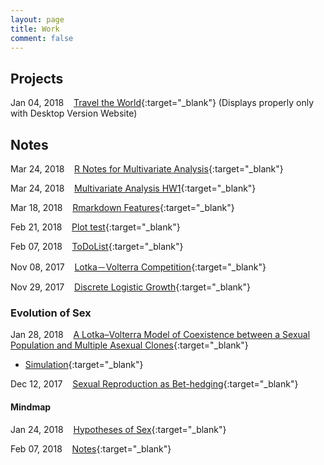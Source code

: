 ```yaml
---
layout: page
title: Work
comment: false
---
```

<!-- Jan. Feb. Mar. Apr. May Jun. Jul. Aug. Sep. Oct. Nov. Dec.  -->

<style>
    tab0 { padding-left: 2em; }
    tab1 { padding-left: 4em; }
    tab2 { padding-left: 8em; }
    ul {list-style-image: none;}
</style>

## **Projects**

Jan 04, 2018 &nbsp;&nbsp; [Travel the World](https://rlads2017g1.github.io/presentation.html){:target="_blank"} (Displays properly only with Desktop Version Website)


## **Notes**
Mar 24, 2018 &nbsp;&nbsp; [R Notes for Multivariate Analysis](./MVA.github.io/index.html){:target="_blank"}

Mar 24, 2018 &nbsp;&nbsp; [Multivariate Analysis HW1](./notes/HW.html){:target="_blank"}

Mar 18, 2018 &nbsp;&nbsp; [Rmarkdown Features](./notes/rmd_features.html){:target="_blank"}

Feb 21, 2018 &nbsp;&nbsp; [Plot test](./notes/graphics/widget_test.html){:target="_blank"}

Feb 07, 2018 &nbsp;&nbsp; [ToDoList](./notes/ToDoList.html){:target="_blank"}

Nov 08, 2017 &nbsp;&nbsp; [Lotka－Volterra Competition](./notes/simulation/competition.html){:target="_blank"}

Nov 29, 2017 &nbsp;&nbsp; [Discrete Logistic Growth](./notes/simulation/Discrete_Logistic.html){:target="_blank"}

### **Evolution of Sex**

Jan 28, 2018 &nbsp;&nbsp; [A Lotka–Volterra Model of Coexistence between a Sexual Population and Multiple Asexual Clones](./notes/EvoSex/Doncaster_2002/LK.html){:target="_blank"}

  - [Simulation](./notes/EvoSex/simulation/Rmd/model.html){:target="_blank"}

Dec 12, 2017 &nbsp;&nbsp; [Sexual Reproduction as Bet-hedging](./notes/EvoSex/sexual_reproduction_bet_hedging/good_harsh_competition.html){:target="_blank"}

#### **Mindmap**
Jan 24, 2018 &nbsp;&nbsp; [Hypotheses of Sex](./notes/EvoSex/thoughts/Hypothesis_of_Sex.html){:target="_blank"}

Feb 07, 2018 &nbsp;&nbsp; [Notes](./notes/EvoSex/thoughts/Notes.html){:target="_blank"}

<br><br>